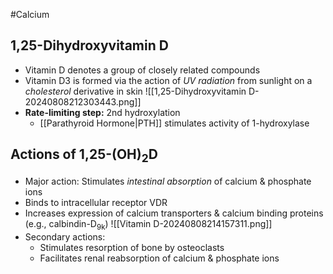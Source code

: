 #Calcium
## 1,25-Dihydroxyvitamin D
- Vitamin D denotes a group of closely related compounds
- Vitamin D3 is formed via the action of *UV radiation* from sunlight on a *cholesterol* derivative in skin
![[1,25-Dihydroxyvitamin D-20240808212303443.png]]
- **Rate-limiting step:** 2nd hydroxylation
	- [[Parathyroid Hormone|PTH]] stimulates activity of 1-hydroxylase
## Actions of 1,25-(OH)<sub>2</sub>D
- Major action: Stimulates *intestinal absorption* of calcium & phosphate ions
- Binds to intracellular receptor VDR 
- Increases expression of calcium transporters & calcium binding proteins (e.g., calbindin-D<sub>9k</sub>)
![[Vitamin D-20240808214157311.png]]
- Secondary actions:
	- Stimulates resorption of bone by osteoclasts
	- Facilitates renal reabsorption of calcium & phosphate ions